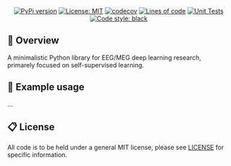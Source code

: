 <div align="center">
<br/>
<div align="left">
<br/>
<p align="center">
</p>
</div>

[![PyPi version](https://img.shields.io/pypi/v/neurocode.svg)](https://pypi.org/project/neurocode/)
[![License: MIT](https://img.shields.io/badge/License-MIT-yellow.svg)](https://opensource.org/licenses/MIT)
[![codecov](https://codecov.io/gh/neurocode-ai/neurocode/graph/badge.svg?token=IQD60CY83U)](https://codecov.io/gh/neurocode-ai/neurocode)
[![Lines of code](https://img.shields.io/tokei/lines/github/neurocode-ai/neurocode)](https://github.com/neurocode-ai/neurocode)
[![Unit Tests](https://github.com/neurocode-ai/neurocode/actions/workflows/unittests.yml/badge.svg)](https://github.com/neurocode-ai/neurocode/actions/workflows/unittests.yml)
[![Code style: black](https://img.shields.io/badge/code%20style-black-000000.svg)](https://github.com/psf/black)

</div>

## 🔎 Overview
A minimalistic Python library for EEG/MEG deep learning research, primarely focused on self-supervised learning. 

## 🚀 Example usage
...

## 📋 License
All code is to be held under a general MIT license, please see [LICENSE](https://github.com/neurocode-ai/neurocode/blob/main/LICENSE) for specific information.

